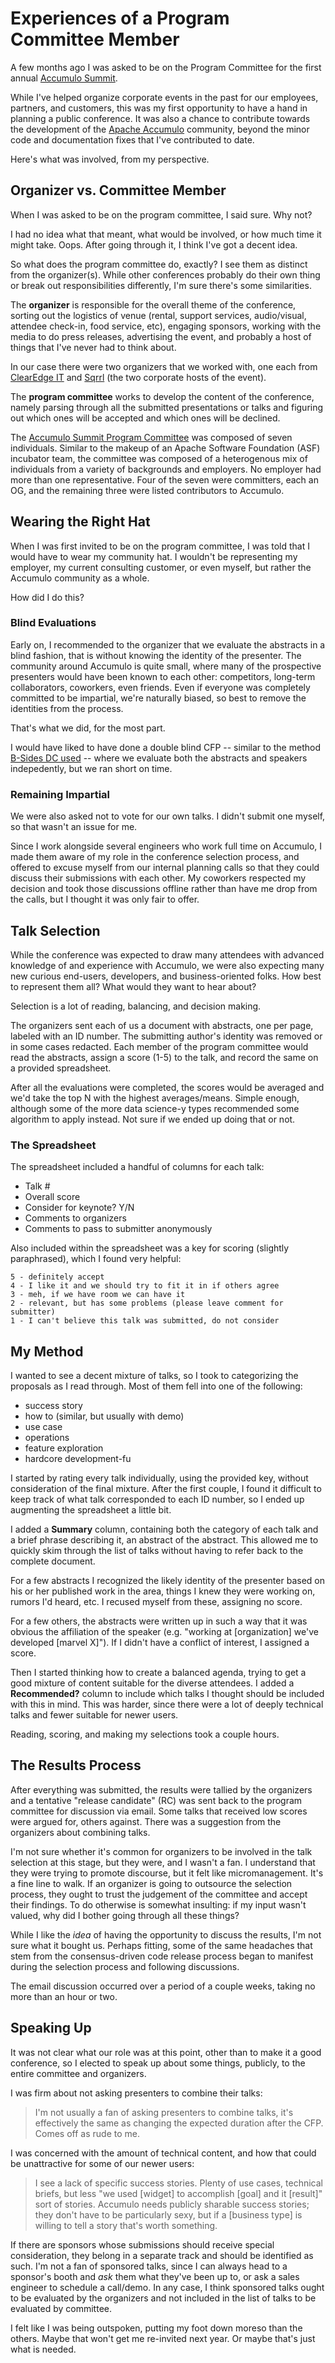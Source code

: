 <!-- title: Experiences of a Program Committee Member -->
<!-- categories: essays -->
<!-- tags: accumulo,conferences -->
<!-- published: 2014-05-26T12:38:00-05:00 -->
<!-- updated: 2014-06-11T14:08:00-05:00 -->
<!-- summary: My experience on the 2014 Accumulo Summit Program Committee. -->

# Experiences of a Program Committee Member

A few months ago I was asked to be on the Program Committee for the first annual [Accumulo Summit](http://accumulosummit.com/).

While I've helped organize corporate events in the past for our employees, partners, and customers, this was my first opportunity to have a hand in planning a public conference. It was also a chance to contribute towards the development of the [Apache Accumulo](http://accumulo.apache.org) community, beyond the minor code and documentation fixes that I've contributed to date.

Here's what was involved, from my perspective. 

## Organizer vs. Committee Member

When I was asked to be on the program committee, I said sure. Why not?

I had no idea what that meant, what would be involved, or how much time it might take. Oops. After going through it, I think I've got a decent idea.

So what does the program committee do, exactly? I see them as distinct from the organizer(s). While other conferences probably do their own thing or break out responsibilities differently, I'm sure there's some similarities.

The **organizer** is responsible for the overall theme of the conference, sorting out the logistics of venue (rental, support services, audio/visual, attendee check-in, food service, etc), engaging sponsors, working with the media to do press releases, advertising the event, and probably a host of things that I've never had to think about.

In our case there were two organizers that we worked with, one each from [ClearEdge IT](http://clearedgeit.com) and [Sqrrl](http://sqrrl.com) (the two corporate hosts of the event).

The **program committee** works to develop the content of the conference, namely parsing through all the submitted presentations or talks and figuring out which ones will be accepted and which ones will be declined.

The [Accumulo Summit Program Committee](http://accumulosummit.com/program/committee/) was composed of seven individuals. Similar to the makeup of an Apache Software Foundation (ASF) incubator team, the committee was composed of a heterogenous mix of individuals from a variety of backgrounds and employers. No employer had more than one representative. Four of the seven were committers, each an OG, and the remaining three were listed contributors to Accumulo.

## Wearing the Right Hat

When I was first invited to be on the program committee, I was told that I would have to wear my community hat. I wouldn't be representing my employer, my current consulting customer, or even myself, but rather the Accumulo community as a whole.

How did I do this?

### Blind Evaluations

Early on, I recommended to the organizer that we evaluate the abstracts in a blind fashion, that is without knowing the identity of the presenter. The community around Accumulo is quite small, where many of the prospective presenters would have been known to each other: competitors, long-term collaborators, coworkers, even friends. Even if everyone was completely committed to be impartial, we're naturally biased, so best to remove the identities from the process.

That's what we did, for the most part.

I would have liked to have done a double blind CFP -- similar to the method [B-Sides DC used](http://www.bsidesdc.org/Security_B-Sides_DC/Blog/Entries/2013/8/11_How_We_Did_a_Double-blind_CFP.html) -- where we evaluate both the abstracts and speakers indepedently, but we ran short on time.

### Remaining Impartial

We were also asked not to vote for our own talks. I didn't submit one myself, so that wasn't an issue for me.

Since I work alongside several engineers who work full time on Accumulo, I made them aware of my role in the conference selection process, and offered to excuse myself from our internal planning calls so that they could discuss their submissions with each other. My coworkers respected my decision and took those discussions offline rather than have me drop from the calls, but I thought it was only fair to offer.

## Talk Selection

While the conference was expected to draw many attendees with advanced knowledge of and experience with Accumulo, we were also expecting many new curious end-users, developers, and business-oriented folks. How best to represent them all? What would they want to hear about?

Selection is a lot of reading, balancing, and decision making.

The organizers sent each of us a document with abstracts, one per page, labeled with an ID number. The submitting author's identity was removed or in some cases redacted. Each member of the program committee would read the abstracts, assign a score (1-5) to the talk, and record the same on a provided spreadsheet.

After all the evaluations were completed, the scores would be averaged and we'd take the top N with the highest averages/means. Simple enough, although some of the more data science-y types recommended some algorithm to apply instead. Not sure if we ended up doing that or not.

### The Spreadsheet

The spreadsheet included a handful of columns for each talk:

* Talk #
* Overall score
* Consider for keynote? Y/N
* Comments to organizers
* Comments to pass to submitter anonymously

Also included within the spreadsheet was a key for scoring (slightly paraphrased), which I found very helpful:

	5 - definitely accept
	4 - I like it and we should try to fit it in if others agree
	3 - meh, if we have room we can have it
	2 - relevant, but has some problems (please leave comment for submitter)
	1 - I can't believe this talk was submitted, do not consider
	
## My Method

I wanted to see a decent mixture of talks, so I took to categorizing the proposals as I read through. Most of them fell into one of the following:

- success story
- how to (similar, but usually with demo)
- use case
- operations
- feature exploration
- hardcore development-fu

I started by rating every talk individually, using the provided key, without consideration of the final mixture. After the first couple, I found it difficult to keep track of what talk corresponded to each ID number, so I ended up augmenting the spreadsheet a little bit.

I added a **Summary** column, containing both the category of each talk and a brief phrase describing it, an abstract of the abstract. This allowed me to quickly skim through the list of talks without having to refer back to the complete document.

For a few abstracts I recognized the likely identity of the presenter based on his or her published work in the area, things I knew they were working on, rumors I'd heard, etc. I recused myself from these, assigning no score.

For a few others, the abstracts were written up in such a way that it was obvious the affiliation of the speaker (e.g. "working at [organization] we've developed [marvel X]"). If I didn't have a conflict of interest, I assigned a score.

Then I started thinking how to create a balanced agenda, trying to get a good mixture of content suitable for the diverse attendees. I added a **Recommended?** column to include which talks I thought should be included with this in mind. This was harder, since there were a lot of deeply technical talks and fewer suitable for newer users.

Reading, scoring, and making my selections took a couple hours.

## The Results Process

After everything was submitted, the results were tallied by the organizers and a tentative "release candidate" (RC) was sent back to the program committee for discussion via email. Some talks that received low scores were argued for, others against. There was a suggestion from the organizers about combining talks.

I'm not sure whether it's common for organizers to be involved in the talk selection at this stage, but they were, and I wasn't a fan. I understand that they were trying to promote discourse, but it felt like micromanagement. It's a fine line to walk. If an organizer is going to outsource the selection process, they ought to trust the judgement of the committee and accept their findings. To do otherwise is somewhat insulting: if my input wasn't valued, why did I bother going through all these things?

While I like the *idea* of having the opportunity to discuss the results, I'm not sure what it bought us. Perhaps fitting, some of the same headaches that stem from the consensus-driven code release process began to manifest during the selection process and following discussions.

The email discussion occurred over a period of a couple weeks, taking no more than an hour or two.

## Speaking Up

It was not clear what our role was at this point, other than to make it a good conference, so I elected to speak up about some things, publicly, to the entire committee and organizers.

I was firm about not asking presenters to combine their talks:

> I'm not usually a fan of asking presenters to combine talks, it's effectively the same as changing the expected duration after the CFP. Comes off as rude to me. 

I was concerned with the amount of technical content, and how that could be unattractive for some of our newer users:

> I see a lack of specific success stories. Plenty of use cases, technical briefs, but less "we used [widget] to accomplish [goal] and it [result]" sort of stories. Accumulo needs publicly sharable success stories; they don't have to be particularly sexy, but if a [business type] is willing to tell a story that's worth something.
	
If there are sponsors whose submissions should receive special consideration, they belong in a separate track and should be identified as such. I'm not a fan of sponsored talks, since I can always head to a sponsor's booth and *ask* them what they've been up to, or ask a sales engineer to schedule a call/demo. In any case, I think sponsored talks ought to be evaluated by the organizers and not included in the list of talks to be evaluated by committee.

I felt like I was being outspoken, putting my foot down moreso than the others. Maybe that won't get me re-invited next year. Or maybe that's just what is needed.
